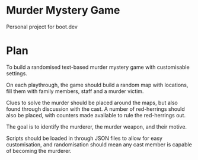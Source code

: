 # Murder Mystery Game

Personal project for boot.dev

# Plan

To build a randomised text-based murder mystery game with customisable settings.

On each playthrough, the game should build a random map with locations, fill them with family members, staff and a murder victim.

Clues to solve the murder should be placed around the maps, but also found through discussion with the cast. A number of red-herrings should also be placed, with counters made available to rule the red-herrings out.

The goal is to identify the murderer, the murder weapon, and their motive.

Scripts should be loaded in through JSON files to allow for easy customisation, and randomisation should mean any cast member is capable of becoming the murderer.